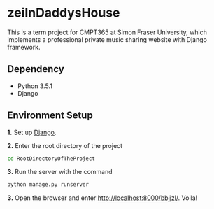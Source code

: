 # zeiInDaddysHouse
This is a term project for CMPT365 at Simon Fraser University, which implements a professional private music sharing website with Django framework.

## Dependency
* Python 3.5.1
* Django

## Environment Setup
**1.** Set up [Django](https://kingstonzen.wordpress.com/2016/03/07/how-to-set-up-django/
).

**2.** Enter the root directory of the project

~~~bash
cd RootDirectoryOfTheProject
~~~

**3.** Run the server with the command

~~~bash
python manage.py runserver
~~~

**3.** Open the browser and enter [http://localhost:8000/bbjjzl/](http://localhost:8000/bbjjzl/). Voila!
